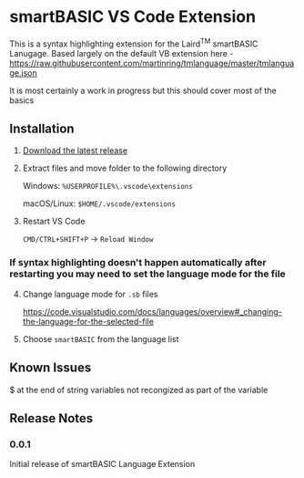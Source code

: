 # smartBASIC VS Code Extension

This is a syntax highlighting extension for the Laird<sup>TM</sup> smartBASIC Lanugage. Based largely on the default VB extension here - https://raw.githubusercontent.com/martinring/tmlanguage/master/tmlanguage.json

It is most certainly a work in progress but this should cover most of the basics

## Installation

1. [Download the latest release](https://github.com/zacherkkila/smartBASIC-VS-Code-Extension/releases/latest)

2. Extract files and move folder to the following directory

    Windows: `%USERPROFILE%\.vscode\extensions`
 
    macOS/Linux: `$HOME/.vscode/extensions`

3. Restart VS Code

   `CMD/CTRL+SHIFT+P` -> `Reload Window`
   
### If syntax highlighting doesn't happen automatically after restarting you may need to set the language mode for the file

4. Change language mode for `.sb` files

   https://code.visualstudio.com/docs/languages/overview#_changing-the-language-for-the-selected-file

5. Choose `smartBASIC` from the language list

## Known Issues

$ at the end of string variables not recongized as part of the variable

## Release Notes

### 0.0.1

Initial release of smartBASIC Language Extension
